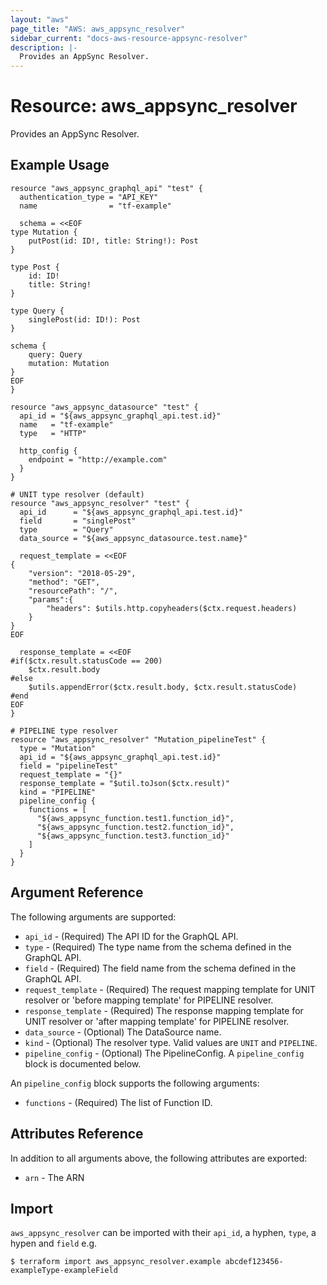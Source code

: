 ```yaml
---
layout: "aws"
page_title: "AWS: aws_appsync_resolver"
sidebar_current: "docs-aws-resource-appsync-resolver"
description: |-
  Provides an AppSync Resolver.
---
```


# Resource: aws_appsync_resolver

Provides an AppSync Resolver.

## Example Usage

```hcl
resource "aws_appsync_graphql_api" "test" {
  authentication_type = "API_KEY"
  name                = "tf-example"

  schema = <<EOF
type Mutation {
	putPost(id: ID!, title: String!): Post
}

type Post {
	id: ID!
	title: String!
}

type Query {
	singlePost(id: ID!): Post
}

schema {
	query: Query
	mutation: Mutation
}
EOF
}

resource "aws_appsync_datasource" "test" {
  api_id = "${aws_appsync_graphql_api.test.id}"
  name   = "tf-example"
  type   = "HTTP"

  http_config {
    endpoint = "http://example.com"
  }
}

# UNIT type resolver (default)
resource "aws_appsync_resolver" "test" {
  api_id      = "${aws_appsync_graphql_api.test.id}"
  field       = "singlePost"
  type        = "Query"
  data_source = "${aws_appsync_datasource.test.name}"

  request_template = <<EOF
{
    "version": "2018-05-29",
    "method": "GET",
    "resourcePath": "/",
    "params":{
        "headers": $utils.http.copyheaders($ctx.request.headers)
    }
}
EOF

  response_template = <<EOF
#if($ctx.result.statusCode == 200)
    $ctx.result.body
#else
    $utils.appendError($ctx.result.body, $ctx.result.statusCode)
#end
EOF
}

# PIPELINE type resolver
resource "aws_appsync_resolver" "Mutation_pipelineTest" {
  type = "Mutation"
  api_id = "${aws_appsync_graphql_api.test.id}"
  field = "pipelineTest"
  request_template = "{}"
  response_template = "$util.toJson($ctx.result)"
  kind = "PIPELINE"
  pipeline_config {
    functions = [
      "${aws_appsync_function.test1.function_id}",
      "${aws_appsync_function.test2.function_id}",
      "${aws_appsync_function.test3.function_id}"
    ]
  }
}
```

## Argument Reference

The following arguments are supported:

* `api_id` - (Required) The API ID for the GraphQL API.
* `type` - (Required) The type name from the schema defined in the GraphQL API.
* `field` - (Required) The field name from the schema defined in the GraphQL API.
* `request_template` - (Required) The request mapping template for UNIT resolver or 'before mapping template' for PIPELINE resolver.
* `response_template` - (Required) The response mapping template for UNIT resolver or 'after mapping template' for PIPELINE resolver.
* `data_source` - (Optional) The DataSource name.
* `kind`  - (Optional) The resolver type. Valid values are `UNIT` and `PIPELINE`.
* `pipeline_config` - (Optional) The PipelineConfig. A `pipeline_config` block is documented below.

An `pipeline_config` block supports the following arguments:

* `functions` - (Required) The list of Function ID.

## Attributes Reference

In addition to all arguments above, the following attributes are exported:

* `arn` - The ARN

## Import

`aws_appsync_resolver` can be imported with their `api_id`, a hyphen, `type`, a hypen and `field` e.g.

```
$ terraform import aws_appsync_resolver.example abcdef123456-exampleType-exampleField
```
